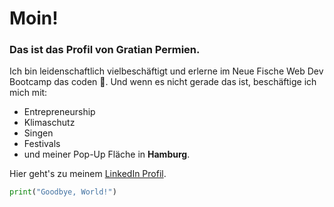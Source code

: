 # Moin!
### Das ist das Profil von Gratian Permien.

Ich bin leidenschaftlich vielbeschäftigt und erlerne im Neue Fische Web Dev Bootcamp das coden 🤖. Und wenn es nicht gerade das ist, beschäftige ich mich mit:
- Entrepreneurship
- Klimaschutz
- Singen
- Festivals
- und meiner Pop-Up Fläche in **Hamburg**.

Hier geht's zu meinem [LinkedIn Profil](https://www.linkedin.com/in/gratian-permien-23054b108/).

```python
print("Goodbye, World!")
```


<!--
**gratianpermien/gratianpermien** is a ✨ _special_ ✨ repository because its `README.md` (this file) appears on your GitHub profile.

Here are some ideas to get you started:

- 🔭 I’m currently working on ...
- 🌱 I’m currently learning ...
- 👯 I’m looking to collaborate on ...
- 🤔 I’m looking for help with ...
- 💬 Ask me about ...
- 📫 How to reach me: ...
- 😄 Pronouns: ...
- ⚡ Fun fact: ...
-->

